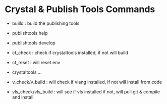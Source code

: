 # Crystal & Publish Tools Commands

- builld   : build the publishing tools
- publishtools help
- publishtools develop

- ct_check          : check if crystaltools installed, if not will build
- ct_reset          : will reset env
- crystaltools      ...
  
- v_check/v_build       : will check if vlang installed, if not will install from code
- vls_check/vls_build   : will see if vls installed if not, will pull git & compile and install

